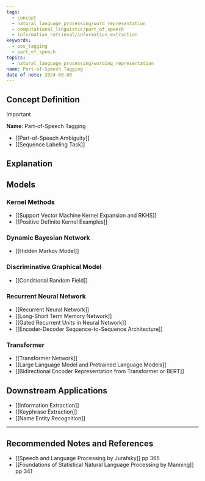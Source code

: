 ```yaml
---
tags:
  - concept
  - natural_language_processing/word_representation
  - computational_linguistic/part_of_speech
  - information_retrieval/information_extraction
keywords:
  - pos_tagging
  - part_of_speech
topics:
  - natural_language_processing/wording_representation
name: Part-of-Speech Tagging
date of note: 2024-09-08
---
```


## Concept Definition

>[!important]
>**Name**: Part-of-Speech Tagging


- [[Part-of-Speech Ambiguity]]
- [[Sequence Labeling Task]]

## Explanation


## Models

### Kernel Methods

- [[Support Vector Machine Kernel Expansion and RKHS]]
- [[Positive Definite Kernel Examples]]


### Dynamic Bayesian Network

- [[Hidden Markov Model]]

### Discriminative Graphical Model

- [[Conditional Random Field]]

### Recurrent Neural Network

- [[Recurrent Neural Network]]
- [[Long-Short Term Memory Network]]
- [[Gated Recurrent Units in Neural Network]]
- [[Encoder-Decoder Sequence-to-Sequence Architecture]]

### Transformer

- [[Transformer Network]]
- [[Large Language Model and Pretrained Language Models]]
- [[Bidirectional Encoder Representation from Transformer or BERT]]


## Downstream Applications 

- [[Information Extraction]]
- [[Keyphrase Extraction]]
- [[Name Entity Recognition]]


-----------
##  Recommended Notes and References







- [[Speech and Language Processing by Jurafsky]] pp 365
- [[Foundations of Statistical Natural Language Processing by Manning]] pp 341